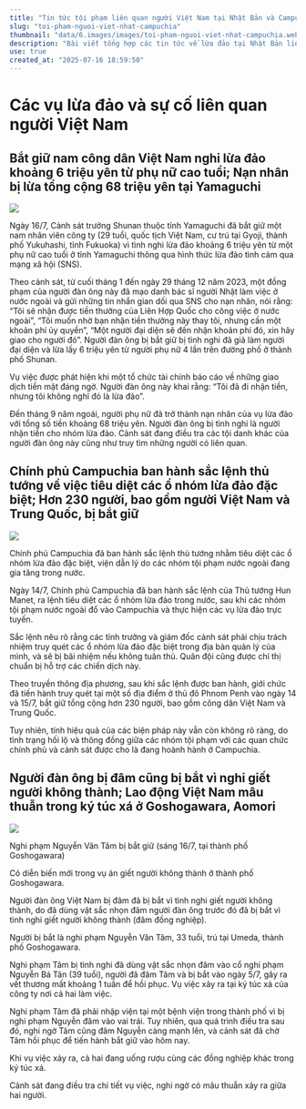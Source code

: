 ```yaml
---
title: "Tin tức tội phạm liên quan người Việt Nam tại Nhật Bản và Campuchia"
slug: "toi-pham-nguoi-viet-nhat-campuchia"
thumbnail: "data/6.images/images/toi-pham-nguoi-viet-nhat-campuchia.webp"
description: "Bài viết tổng hợp các tin tức về lừa đảo tại Nhật Bản liên quan người Việt, chiến dịch trấn áp tội phạm tại Campuchia có bắt giữ người Việt, và mâu thuẫn gây án giữa lao động Việt Nam ở Nhật."
use: true
created_at: "2025-07-16 18:59:50"
---
```


# Các vụ lừa đảo và sự cố liên quan người Việt Nam

## Bắt giữ nam công dân Việt Nam nghi lừa đảo khoảng 6 triệu yên từ phụ nữ cao tuổi; Nạn nhân bị lừa tổng cộng 68 triệu yên tại Yamaguchi

![](/images/20250716-22050108-tysv-000-1-view.webp)

Ngày 16/7, Cảnh sát trưởng Shunan thuộc tỉnh Yamaguchi đã bắt giữ một nam nhân viên công ty (29 tuổi, quốc tịch Việt Nam, cư trú tại Gyoji, thành phố Yukuhashi, tỉnh Fukuoka) vì tình nghi lừa đảo khoảng 6 triệu yên từ một phụ nữ cao tuổi ở tỉnh Yamaguchi thông qua hình thức lừa đảo tình cảm qua mạng xã hội (SNS).

Theo cảnh sát, từ cuối tháng 1 đến ngày 29 tháng 12 năm 2023, một đồng phạm của người đàn ông này đã mạo danh bác sĩ người Nhật làm việc ở nước ngoài và gửi những tin nhắn gian dối qua SNS cho nạn nhân, nói rằng: “Tôi sẽ nhận được tiền thưởng của Liên Hợp Quốc cho công việc ở nước ngoài”, “Tôi muốn nhờ bạn nhận tiền thưởng này thay tôi, nhưng cần một khoản phí ủy quyền”, “Một người đại diện sẽ đến nhận khoản phí đó, xin hãy giao cho người đó”. Người đàn ông bị bắt giữ bị tình nghi đã giả làm người đại diện và lừa lấy 6 triệu yên từ người phụ nữ 4 lần trên đường phố ở thành phố Shunan.

Vụ việc được phát hiện khi một tổ chức tài chính báo cáo về những giao dịch tiền mặt đáng ngờ. Người đàn ông này khai rằng: “Tôi đã đi nhận tiền, nhưng tôi không nghĩ đó là lừa đảo”.

Đến tháng 9 năm ngoái, người phụ nữ đã trở thành nạn nhân của vụ lừa đảo với tổng số tiền khoảng 68 triệu yên. Người đàn ông bị tình nghi là người nhận tiền cho nhóm lừa đảo. Cảnh sát đang điều tra các tội danh khác của người đàn ông này cũng như truy tìm những người có liên quan.

## Chính phủ Campuchia ban hành sắc lệnh thủ tướng về việc tiêu diệt các ổ nhóm lừa đảo đặc biệt; Hơn 230 người, bao gồm người Việt Nam và Trung Quốc, bị bắt giữ

![](/images/20250716-01002579-fnn-000-1-view.webp)

Chính phủ Campuchia đã ban hành sắc lệnh thủ tướng nhằm tiêu diệt các ổ nhóm lừa đảo đặc biệt, viện dẫn lý do các nhóm tội phạm nước ngoài đang gia tăng trong nước.

Ngày 14/7, Chính phủ Campuchia đã ban hành sắc lệnh của Thủ tướng Hun Manet, ra lệnh tiêu diệt các ổ nhóm lừa đảo trong nước, sau khi các nhóm tội phạm nước ngoài đổ vào Campuchia và thực hiện các vụ lừa đảo trực tuyến.

Sắc lệnh nêu rõ rằng các tỉnh trưởng và giám đốc cảnh sát phải chịu trách nhiệm truy quét các ổ nhóm lừa đảo đặc biệt trong địa bàn quản lý của mình, và sẽ bị bãi nhiệm nếu không tuân thủ. Quân đội cũng được chỉ thị chuẩn bị hỗ trợ các chiến dịch này.

Theo truyền thông địa phương, sau khi sắc lệnh được ban hành, giới chức đã tiến hành truy quét tại một số địa điểm ở thủ đô Phnom Penh vào ngày 14 và 15/7, bắt giữ tổng cộng hơn 230 người, bao gồm công dân Việt Nam và Trung Quốc.

Tuy nhiên, tính hiệu quả của các biện pháp này vẫn còn không rõ ràng, do tình trạng hối lộ và thông đồng giữa các nhóm tội phạm với các quan chức chính phủ và cảnh sát được cho là đang hoành hành ở Campuchia.

## Người đàn ông bị đâm cũng bị bắt vì nghi giết người không thành; Lao động Việt Nam mâu thuẫn trong ký túc xá ở Goshogawara, Aomori

![](/images/20250716-09239685-rab-000-2-view.webp)

Nghi phạm Nguyễn Văn Tâm bị bắt giữ (sáng 16/7, tại thành phố Goshogawara)

Có diễn biến mới trong vụ án giết người không thành ở thành phố Goshogawara.

Người đàn ông Việt Nam bị đâm đã bị bắt vì tình nghi giết người không thành, do đã dùng vật sắc nhọn đâm người đàn ông trước đó đã bị bắt vì tình nghi giết người không thành (đâm đồng nghiệp).

Người bị bắt là nghi phạm Nguyễn Văn Tâm, 33 tuổi, trú tại Umeda, thành phố Goshogawara.

Nghi phạm Tâm bị tình nghi đã dùng vật sắc nhọn đâm vào cổ nghi phạm Nguyễn Bá Tân (39 tuổi), người đã đâm Tâm và bị bắt vào ngày 5/7, gây ra vết thương mất khoảng 1 tuần để hồi phục. Vụ việc xảy ra tại ký túc xá của công ty nơi cả hai làm việc.

Nghi phạm Tâm đã phải nhập viện tại một bệnh viện trong thành phố vì bị nghi phạm Nguyễn đâm vào vai trái. Tuy nhiên, qua quá trình điều tra sau đó, nghi ngờ Tâm cũng đâm Nguyễn càng mạnh lên, và cảnh sát đã chờ Tâm hồi phục để tiến hành bắt giữ vào hôm nay.

Khi vụ việc xảy ra, cả hai đang uống rượu cùng các đồng nghiệp khác trong ký túc xá.

Cảnh sát đang điều tra chi tiết vụ việc, nghi ngờ có mâu thuẫn xảy ra giữa hai người.
